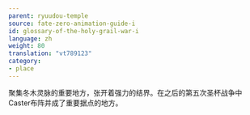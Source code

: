 ```yaml
---
parent: ryuudou-temple
source: fate-zero-animation-guide-i
id: glossary-of-the-holy-grail-war-i
language: zh
weight: 80
translation: "vt789123"
category:
- place
---
```


聚集冬木灵脉的重要地方，张开着强力的结界。在之后的第五次圣杯战争中Caster布阵并成了重要据点的地方。
